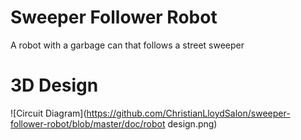 # Sweeper Follower Robot
A robot with a garbage can that follows a street sweeper

# 3D Design
![Circuit Diagram](https://github.com/ChristianLloydSalon/sweeper-follower-robot/blob/master/doc/robot design.png)

